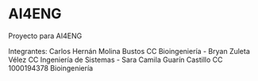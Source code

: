 # AI4ENG
Proyecto para AI4ENG

Integrantes: Carlos Hernán Molina Bustos CC Bioingeniería - Bryan Zuleta Vélez CC Ingeniería de Sistemas - Sara Camila Guarín Castillo CC 1000194378 Bioingeniería
